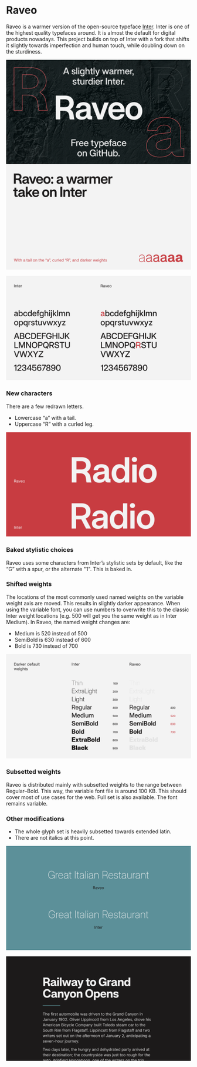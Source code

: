 # Raveo
Raveo is a warmer version of the open-source typeface [Inter](https://github.com/rsms/inter). Inter is one of the highest quality typefaces around. It is almost the default for digital products nowadays. This project builds on top of Inter with a fork that shifts it slightly towards imperfection and human touch, while doubling down on the sturdiness.

![A slightly warmer, sturdier Inter. Free typeface on GitHub.](/documentation/images/raveo_07.png?raw=true "Title")
![Raveo is a warmer take on Inter](/documentation/images/raveo_01.png?raw=true "Title")

![Updated characters](/documentation/images/raveo_03.png?raw=true "Title")

### New characters
There are a few redrawn letters.
- Lowercase “a” with a tail.
- Uppercase “R” with a curled leg.

![Differences between Inter and Raveo: "Radio"](/documentation/images/raveo_02.png?raw=true "Title")

### Baked stylistic choices
Raveo uses some characters from Inter’s stylistic sets by default, like the “G” with a spur, or the alternate "1". This is baked in.

### Shifted weights
The locations of the most commonly used named weights on the variable weight axis are moved. This results in slightly darker appearance. When using the variable font, you can use numbers to overwrite this to the classic Inter weight locations (e.g. 500 will get you the same weight as in Inter Medium).
In Raveo, the named weight changes are:
- Medium is 520 instead of 500
- SemiBold is 630 instead of 600
- Bold is 730 instead of 700

![Darker default weights](/documentation/images/raveo_05.png?raw=true "Title")

### Subsetted weights
Raveo is distributed mainly with subsetted weights to the range between Regular–Bold. This way, the variable font file is around 100 KB. This should cover most of use cases for the web. Full set is also available. The font remains variable.

### Other modifications
- The whole glyph set is heavily subsetted towards extended latin.
- There are not italics at this point.

![Differences between Inter and Raveo: thin, elegant weights](/documentation/images/raveo_06.png?raw=true "Title")

![Showcase of Raveo in body text](/documentation/images/raveo_04.png?raw=true "Title")
